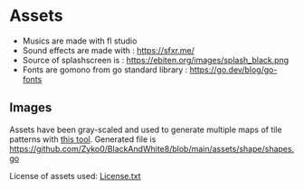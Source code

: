 # Assets

- Musics are made with fl studio
- Sound effects are made with : https://sfxr.me/
- Source of splashscreen is : https://ebiten.org/images/splash_black.png
- Fonts are gomono from go standard library : https://go.dev/blog/go-fonts

## Images

Assets have been gray-scaled and used to generate multiple maps of tile patterns with [this tool](https://github.com/Zyko0/BlackAndWhite8/blob/main/cmd/shapegen/README.md).
Generated file is https://github.com/Zyko0/BlackAndWhite8/blob/main/assets/shape/shapes.go

License of assets used: [License.txt](https://github.com/Zyko0/BlackAndWhite8/tree/main/assets/shape/License.txt)